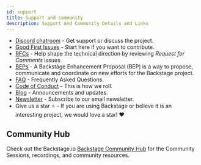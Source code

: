 ```yaml
---
id: support
title: Support and community
description: Support and Community Details and Links
---
```


- [Discord chatroom](https://discord.gg/backstage-687207715902193673) - Get support or discuss the
  project.
- [Good First Issues](https://github.com/backstage/backstage/contribute) - Start
  here if you want to contribute.
- [RFCs](https://github.com/backstage/backstage/labels/rfc) - Help shape the
  technical direction by reviewing _Request for Comments_ issues.
- [BEPs](https://github.com/backstage/backstage/tree/master/beps#backstage-enhancement-proposals-beps) - A Backstage Enhancement Proposal (BEP) is a way to propose, communicate and coordinate on new efforts for the Backstage project.
- [FAQ](../faq/index.md) - Frequently Asked Questions.
- [Code of Conduct](https://github.com/backstage/backstage/blob/master/CODE_OF_CONDUCT.md) -
  This is how we roll.
- [Blog](https://backstage.io/blog/) - Announcements and updates.
- [Newsletter](https://info.backstage.spotify.com/newsletter_subscribe) - Subscribe to
  our email newsletter.
- Give us a star ⭐️ - If you are using Backstage or believe it is an interesting
  project, we would love a star! ❤️

## Community Hub

Check out the Backstage.io [Backstage Community Hub](https://backstage.io/community) for the Community Sessions, recordings, and community resources.
